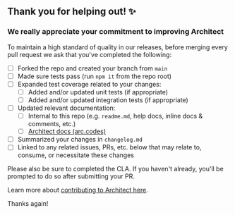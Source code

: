 ## Thank you for helping out! ✨

### We really appreciate your commitment to improving Architect

To maintain a high standard of quality in our releases, before merging every pull request we ask that you've completed the following:

- [ ] Forked the repo and created your branch from `main`
- [ ] Made sure tests pass (run `npm it` from the repo root)
- [ ] Expanded test coverage related to your changes:
  - [ ] Added and/or updated unit tests (if appropriate)
  - [ ] Added and/or updated integration tests (if appropriate)
- [ ] Updated relevant documentation:
  - [ ] Internal to this repo (e.g. `readme.md`, help docs, inline docs & comments, etc.)
  - [ ] [Architect docs (arc.codes)](https://github.com/architect/arc.codes)
- [ ] Summarized your changes in `changelog.md`
- [ ] Linked to any related issues, PRs, etc. below that may relate to, consume, or necessitate these changes

Please also be sure to completed the CLA. If you haven't already, you'll be prompted to do so after submitting your PR.

Learn more about [contributing to Architect here](https://arc.codes/intro/community).

Thanks again!
